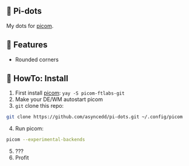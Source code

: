 ## 🌠 Pi-dots

My dots for [picom](https://github.com/yshui/picom/tree/next).

## 🌈 Features

- Rounded corners

## 🤔 HowTo: Install

1. First install [picom](https://github.com/FT-Labs/picom/tree/generalanimation): `yay -S picom-ftlabs-git`
2. Make your DE/WM autostart picom
3. `git` clone this repo:

```bash
git clone https://github.com/asyncedd/pi-dots.git ~/.config/picom
```

4. Run picom:

```bash
picom --experimental-backends
```

5. ???
6. Profit
